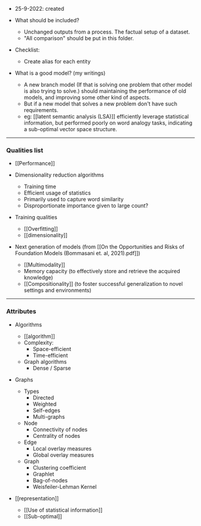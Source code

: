 - 25-9-2022: created

 - What should be included?
	 - Unchanged outputs from a process. The factual setup of a dataset. 
	 - "All comparison" should be put in this folder. 

- Checklist: 
	- Create alias for each entity

- What is a good model? (my writings)
	- A new branch model (If that is solving one problem that other model is also trying to solve.) should maintaining the performance of old models, and improving some other kind of aspects. 
	- But if a new model that solves a new problem don't have such requirements.
	- eg: [[latent semantic analysis (LSA)]] efficiently leverage statistical information, but performed poorly on word analogy tasks, indicating a sub-optimal vector space structure. 

---
### Qualities list

- [[Performance]]

- Dimensionality reduction algorithms
	- Training time
	- Efficient usage of statistics
	- Primarily used to capture word similarity
	- Disproportionate importance given to large count?

- Training qualities
	- [[Overfitting]]
	- [[dimensionality]]

- Next generation of models (from [[On the Opportunities and Risks of Foundation Models (Bommasani et. al, 2021).pdf]])
	- [[Multimodality]] 
	- Memory capacity (to effectively store and retrieve the acquired knowledge)
	- [[Compositionality]] (to foster successful generalization to novel settings and environments)


---
### Attributes

- Algorithms
	- [[algorithm]]
	- Complexity:
		- Space-efficient
		- Time-efficient
	- Graph algorithms
		- Dense / Sparse

- Graphs
	- Types
		- Directed
		- Weighted
		- Self-edges 
		- Multi-graphs
	- Node
		- Connectivity of nodes
		- Centrality of nodes
	- Edge
		- Local overlay measures
		- Global overlay measures
	- Graph
		- Clustering coefficient
		- Graphlet
		- Bag-of-nodes
		- Weisfeiler-Lehman Kernel

- [[representation]]
	- [[Use of statistical information]]
	- [[Sub-optimal]]